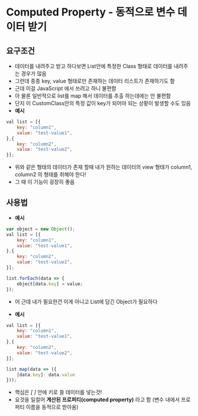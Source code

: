 # Computed Property - 동적으로 변수 데이터 받기

## 요구조건

- 데이터를 내려주고 받고 하다보면 List안에 특정한 Class 형태로 데이터를 내려주는 경우가 많음
- 그런데 종종 key, value 형태로만 존재하는 데이터 리스트가 존재하기도 함
- 근데 이걸 JavaScript 에서 쓰려고 하니 불편함
- 아 물론 일반적으로 list를 map 해서 데이터를 추출 하는데에는 안 불편함
- 단지 이 CustomClass안의 특정 값이 key가 되어야 되는 상황이 발생할 수도 있음
- **예시**

```javascript
val list = [{
    key: "column1",
    value: "test-value1",
},{
    key: "column2",
    value: "test-value2",
}];
```

- 위와 같은 형태의 데이터가 존재 할때 내가 원하는 데이터의 view 형태가 column1, column2 의 형태를 취해야 한다!
- 그 때 이 기능이 굉장히 좋음

## 사용법

- **예시**

```javascript
var object = new Object();
val list = [{
    key: "column1",
    value: "test-value1",
},{
    key: "column2",
    value: "test-value2",
}];

list.forEach(data => {
    object[data.key] = value;
});
```

- 어 근데 내가 필요한건 이게 아니고 List에 담긴 Object가 필요하다

- **예시**

```javascript
val list = [{
    key: "column1",
    value: "test-value1",
},{
    key: "column2",
    value: "test-value2",
}];

list.map(data => ({
    [data.key]: data.value
}));
```

- 핵심은 *[ ]* 안에 키로 쓸 데이터를 넣는것!
- 요것을 일컬어 **계산된 프로퍼티(computed property)** 라고 함 (변수 내에서 프로퍼티 이름을 동적으로 받아옴)

